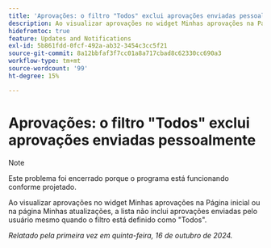 ```yaml
---
title: 'Aprovações: o filtro "Todos" exclui aprovações enviadas pessoalmente'
description: Ao visualizar aprovações no widget Minhas aprovações na Página inicial ou na página Minhas atualizações, a lista não inclui aprovações enviadas pelo usuário mesmo quando o filtro está definido como "Todos".
hidefromtoc: true
feature: Updates and Notifications
exl-id: 5b861fdd-0fcf-492a-ab32-3454c3cc5f21
source-git-commit: 8a12bbfaf3f7cc01a8a717cbad8c62330cc690a3
workflow-type: tm+mt
source-wordcount: '99'
ht-degree: 15%

---
```


# Aprovações: o filtro &quot;Todos&quot; exclui aprovações enviadas pessoalmente

>[!NOTE]
>
>Este problema foi encerrado porque o programa está funcionando conforme projetado.

Ao visualizar aprovações no widget Minhas aprovações na Página inicial ou na página Minhas atualizações, a lista não inclui aprovações enviadas pelo usuário mesmo quando o filtro está definido como &quot;Todos&quot;.

_Relatado pela primeira vez em quinta-feira, 16 de outubro de 2024._
